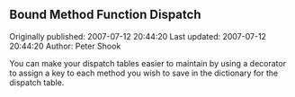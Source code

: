 ## Bound Method Function Dispatch

Originally published: 2007-07-12 20:44:20
Last updated: 2007-07-12 20:44:20
Author: Peter Shook

You can make your dispatch tables easier to maintain by using a decorator to assign a key to each method you wish to save in the dictionary for the dispatch table.
